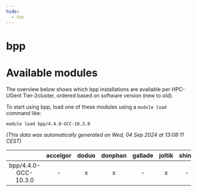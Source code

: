 ```yaml
---
hide:
  - toc
---
```


bpp
===

# Available modules


The overview below shows which bpp installations are available per HPC-UGent Tier-2cluster, ordered based on software version (new to old).

To start using bpp, load one of these modules using a `module load` command like:

```shell
module load bpp/4.4.0-GCC-10.3.0
```

*(This data was automatically generated on Wed, 04 Sep 2024 at 13:08:11 CEST)*  

| |accelgor|doduo|donphan|gallade|joltik|shinx|skitty|
| :---: | :---: | :---: | :---: | :---: | :---: | :---: | :---: |
|bpp/4.4.0-GCC-10.3.0|-|x|x|-|x|-|-|
